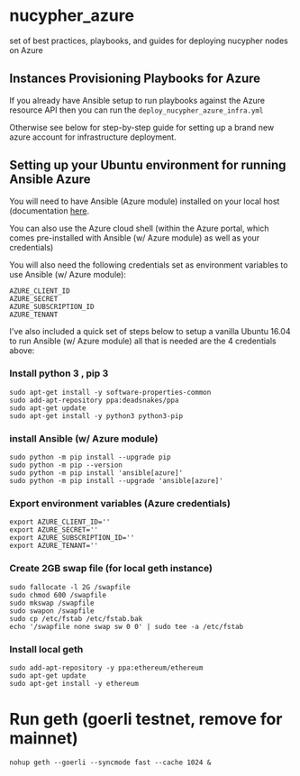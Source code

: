 # nucypher_azure
set of best practices, playbooks, and guides for deploying nucypher nodes on Azure


## Instances Provisioning Playbooks for Azure

If you already have Ansible setup to run playbooks against the Azure resource API then you can run the `deploy_nucypher_azure_infra.yml`

Otherwise see below for step-by-step guide for setting up a brand new azure account for infrastructure deployment.


## Setting up your Ubuntu environment for running Ansible Azure

You will need to have Ansible (Azure module) installed on your local host (documentation [here](https://docs.ansible.com/ansible/latest/scenario_guides/guide_azure.html).

You can also use the Azure cloud shell (within the Azure portal, which comes pre-installed with Ansible (w/ Azure module) as well as your credentials)

You will also need the following credentials set as environment variables to use Ansible (w/ Azure module):

```
AZURE_CLIENT_ID
AZURE_SECRET
AZURE_SUBSCRIPTION_ID
AZURE_TENANT
```

I've also included a quick set of steps below to setup a vanilla Ubuntu 16.04 to run Ansible (w/ Azure module) all that is needed are the 4 credentials above:

### Install python 3 , pip 3
```
sudo apt-get install -y software-properties-common
sudo add-apt-repository ppa:deadsnakes/ppa
sudo apt-get update
sudo apt-get install -y python3 python3-pip 
```
### install Ansible (w/ Azure module)
```
sudo python -m pip install --upgrade pip
sudo python -m pip --version
sudo python -m pip install 'ansible[azure]'
sudo python -m pip install --upgrade 'ansible[azure]'
```
### Export environment variables (Azure credentials)
```
export AZURE_CLIENT_ID=''
export AZURE_SECRET=''
export AZURE_SUBSCRIPTION_ID=''
export AZURE_TENANT=''
```
### Create 2GB swap file (for local geth instance)
```
sudo fallocate -l 2G /swapfile
sudo chmod 600 /swapfile
sudo mkswap /swapfile
sudo swapon /swapfile
sudo cp /etc/fstab /etc/fstab.bak
echo '/swapfile none swap sw 0 0' | sudo tee -a /etc/fstab
```
### Install local geth
```
sudo add-apt-repository -y ppa:ethereum/ethereum
sudo apt-get update
sudo apt-get install -y ethereum
```
# Run geth (goerli testnet, remove for mainnet)
```
nohup geth --goerli --syncmode fast --cache 1024 &
```

